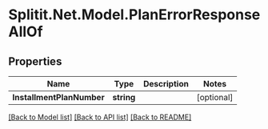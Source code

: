 
# Splitit.Net.Model.PlanErrorResponseAllOf

## Properties

Name | Type | Description | Notes
------------ | ------------- | ------------- | -------------
**InstallmentPlanNumber** | **string** |  | [optional] 

[[Back to Model list]](../README.md#documentation-for-models)
[[Back to API list]](../README.md#documentation-for-api-endpoints)
[[Back to README]](../README.md)

